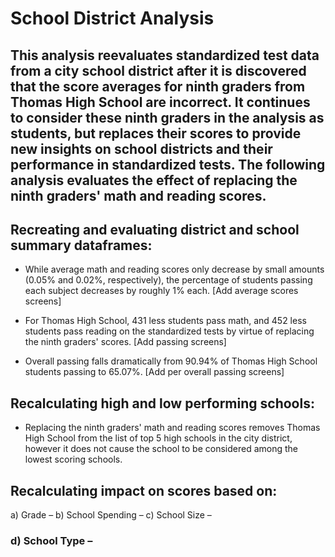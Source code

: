 # School District Analysis
## This analysis reevaluates standardized test data from a city school district after it is discovered that the score averages for ninth graders from Thomas High School are incorrect. It continues to consider these ninth graders in the analysis as students, but replaces their scores to provide new insights on school districts and their performance in standardized tests. The following analysis evaluates the effect of replacing the ninth graders' math and reading scores.

## Recreating and evaluating district and school summary dataframes:
* While average math and reading scores only decrease by small amounts (0.05% and 0.02%, respectively), the percentage of students passing each subject decreases by roughly 1% each. [Add average scores screens]

* For Thomas High School, 431 less students pass math, and 452 less students pass reading on the standardized tests by virtue of replacing the ninth graders' scores. [Add passing screens]

* Overall passing falls dramatically from 90.94% of Thomas High School students passing to 65.07%. [Add per overall passing screens]

## Recalculating high and low performing schools:
* Replacing the ninth graders' math and reading scores removes Thomas High School from the list of top 5 high schools in the city district, however it does not cause the school to be considered among the lowest scoring schools.

## Recalculating impact on scores based on:
a) Grade –
b) School Spending –
c) School Size –
### d) School Type –

